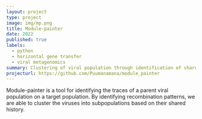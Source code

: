 ```yaml
---
layout: project
type: project
image: img/mp.png
title: Module-painter
date: 2022
published: true
labels:
  - python
  - horizontal gene transfer
  - viral metagenomics
summary: Clustering of viral population through identification of shared genetic modules
projecturl: https://github.com/Puumanamana/module_painter
---
```


Module-painter is a tool for identifying the traces of a parent viral population on a target population. 
By identifying recombination patterns, we are able to cluster the viruses into subpopulations based on their shared history.
